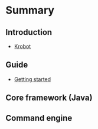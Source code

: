 # Summary

## Introduction

* [Krobot](README.md)

## Guide

* [Getting started](guide/getting-started.md)

## Core framework \(Java\)

## Command engine

